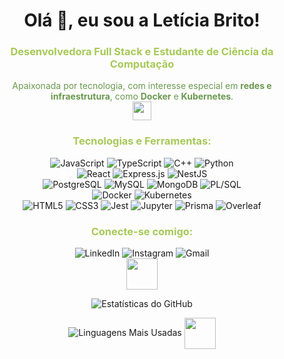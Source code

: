 <h1 align="center">Olá 👋, eu sou a Letícia Brito!</h1>
<h3 align="center" style="color:#A7C957;">Desenvolvedora Full Stack e Estudante de Ciência da Computação</h3>

<p align="center" style="color:#6A994E;">
  Apaixonada por tecnologia, com interesse especial em <strong>redes e infraestrutura</strong>, como <strong>Docker</strong> e <strong>Kubernetes</strong>.
  <br>
  <img src="https://raw.githubusercontent.com/MartinHeinz/MartinHeinz/master/wave.gif" width="30" height="30" style="vertical-align: middle;">
</p>

<h3 align="center" style="color:#A7C957;">Tecnologias e Ferramentas:</h3>
<p align="center">
  <img src="https://img.shields.io/badge/JavaScript-%23F7DF1E.svg?style=for-the-badge&logo=javascript&logoColor=black" alt="JavaScript" />
  <img src="https://img.shields.io/badge/TypeScript-%23007ACC.svg?style=for-the-badge&logo=typescript&logoColor=white" alt="TypeScript" />
  <img src="https://img.shields.io/badge/C++-%2300599C.svg?style=for-the-badge&logo=c%2B%2B&logoColor=white" alt="C++" />
  <img src="https://img.shields.io/badge/Python-%233776AB.svg?style=for-the-badge&logo=python&logoColor=white" alt="Python" />
  <br>
  <img src="https://img.shields.io/badge/React-%2361DAFB.svg?style=for-the-badge&logo=react&logoColor=black" alt="React" />
  <img src="https://img.shields.io/badge/Express.js-%23000000.svg?style=for-the-badge&logo=express&logoColor=white" alt="Express.js" />
  <img src="https://img.shields.io/badge/NestJS-%23E0234E.svg?style=for-the-badge&logo=nestjs&logoColor=white" alt="NestJS" />
  <br>
  <img src="https://img.shields.io/badge/PostgreSQL-%23316192.svg?style=for-the-badge&logo=postgresql&logoColor=white" alt="PostgreSQL" />
  <img src="https://img.shields.io/badge/MySQL-%234479A1.svg?style=for-the-badge&logo=mysql&logoColor=white" alt="MySQL" />
  <img src="https://img.shields.io/badge/MongoDB-%2347A248.svg?style=for-the-badge&logo=mongodb&logoColor=white" alt="MongoDB" />
  <img src="https://img.shields.io/badge/PL%2FSQL-%23F80000.svg?style=for-the-badge&logo=oracle&logoColor=black" alt="PL/SQL" />
  <br>
  <img src="https://img.shields.io/badge/Docker-%232496ED.svg?style=for-the-badge&logo=docker&logoColor=white" alt="Docker" />
  <img src="https://img.shields.io/badge/Kubernetes-%23326CE5.svg?style=for-the-badge&logo=kubernetes&logoColor=white" alt="Kubernetes" />
  <br>
  <img src="https://img.shields.io/badge/HTML5-%23E34F26.svg?style=for-the-badge&logo=html5&logoColor=white" alt="HTML5" />
  <img src="https://img.shields.io/badge/CSS3-%231572B6.svg?style=for-the-badge&logo=css3&logoColor=white" alt="CSS3" />
  <img src="https://img.shields.io/badge/Jest-%23C21325.svg?style=for-the-badge&logo=jest&logoColor=white" alt="Jest" />
  <img src="https://img.shields.io/badge/Jupyter-%23F37626.svg?style=for-the-badge&logo=jupyter&logoColor=white" alt="Jupyter" />
  <img src="https://img.shields.io/badge/Prisma-%233982CE.svg?style=for-the-badge&logo=prisma&logoColor=white" alt="Prisma" />
  <img src="https://img.shields.io/badge/Overleaf-%2347A141.svg?style=for-the-badge&logo=Overleaf&logoColor=white" alt="Overleaf" />
</p>

<h3 align="center" style="color:#A7C957;">Conecte-se comigo:</h3>
<p align="center">
  <a href="https://www.linkedin.com/in/leticia-britors/" target="_blank" style="text-decoration: none;">
    <img src="https://img.shields.io/badge/-LinkedIn-%230077B5?style=flat&logo=linkedin&logoColor=white" alt="LinkedIn" />
  </a>
  <a href="https://www.instagram.com/leticiarsbrito/" target="_blank" style="text-decoration: none;">
    <img src="https://img.shields.io/badge/-Instagram-%23E4405F?style=flat&logo=instagram&logoColor=white" alt="Instagram" />
  </a>
  <a href="mailto:britoleticiars@gmail.com" target="_blank" style="text-decoration: none;">
    <img src="https://img.shields.io/badge/-Gmail-%23c14438?style=flat&logo=gmail&logoColor=white" alt="Gmail" />
  </a>
  <br>
  <img src="https://media.giphy.com/media/hvRJclFzcasrFdAW4D/giphy.gif" width="50" height="50" style="vertical-align: middle;">
</p>

<p align="center">
  <img src="https://github-readme-stats.vercel.app/api?username=lbritors&show_icons=true&locale=en&theme=light" alt="Estatísticas do GitHub" />
</p>

<p align="center">
  <img src="https://github-readme-stats.vercel.app/api/top-langs/?username=lbritors&layout=compact&langs_count=8&theme=light" alt="Linguagens Mais Usadas" />
  <img src="https://media.giphy.com/media/LnQjpWaVczidO/giphy.gif" width="50" height="50" style="vertical-align: middle;">
</p>
